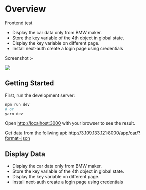 # Overview

Frontend test

- Display the car data only from BMW maker.
- Store the key variable of the 4th object in global state.
- Display the key variable on different page.
- Install next-auth create a login page using credentials


Screenshot :-

![](https://i.imgur.com/i2Uei1Q.png)


## Getting Started

First, run the development server:

```bash
npm run dev
# or
yarn dev
```

Open [http://localhost:3000](http://localhost:3000) with your browser to see the result.

Get data from the follwing api: http://3.109.133.121:8000/app/car/?format=json

## Display Data

- Display the car data only from BMW maker.
- Store the key variable of the 4th object in global state.
- Display the key variable on different page.
- Install next-auth create a login page using credentials
